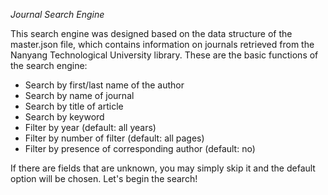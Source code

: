 *Journal Search Engine*

This search engine was designed based on the data structure of the master.json file, which contains information on journals retrieved from the Nanyang Technological University library. These are the basic functions of the search engine:

- Search by first/last name of the author
- Search by name of journal
- Search by title of article
- Search by keyword
- Filter by year (default: all years)
- Filter by number of filter (default: all pages)
- Filter by presence of corresponding author (default: no)

If there are fields that are unknown, you may simply skip it and the default option will be chosen. Let's begin the search!
